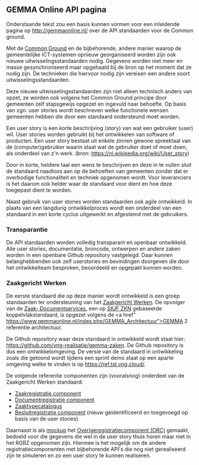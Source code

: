 ## GEMMA Online API pagina
Onderstaande tekst zou een basis kunnen vormen voor een inleidende pagina op http://gemmaonline.nl/ over de API standaarden voor de Common ground.


Met de <a href="https://vng.nl/samen-organiseren/common-ground">Common Ground</a> en de bijbehorende, andere manier waarop de gemeentelijke ICT-systemen opnieuw georganiseerd worden zijn ook nieuwe uitwisselingsstandaarden nodig. Gegevens worden niet meer en masse gesynchroniseerd maar opgehaald bij de bron op het moment dat ze nodig zijn. De technieken die hiervoor nodig zijn vereisen een andere soort uitwisselingsstandaarden.

Deze nieuwe uitwisselingsstandaarden zijn niet alleen technisch anders van opzet, ze worden ook volgens het Common Ground principe door gemeenten zelf stapsgewijs opgezet en ingevuld naar behoefte. Op basis van zgn. user stories wordt beschreven welke functionele wensen gemeenten hebben die door een standaard ondersteund moet worden.

Een user story is een korte beschrijving (story) van wat een gebruiker (user) wil. User stories worden gebruikt bij het ontwikkelen van software of producten. Een user story bestaat uit enkele zinnen gewone spreektaal van de (computer)gebruiker waarin staat wat de gebruiker doet of moet doen, als onderdeel van z'n werk. (bron: https://nl.wikipedia.org/wiki/User_story) 

Door in korte, heldere taal een wens te beschrijven en deze in te vullen sluit de standaard naadloos aan op de behoeften van gemeenten zonder dat er overbodige functionaliteit en techniek opgenomen wordt. Voor leveranciers is het daarom ook helder waar de standaard voor dient en hoe deze toegepast dient te worden.

Naast gebruik van user stories worden standaarden ook agile ontwikkeld. In plaats van een langdurig ontwikkelproces wordt een onderdeel van een standaard in een korte cyclus uitgewerkt en afgestemd met de gebruikers. 

### Transparantie
De API standaarden worden volledig transparant en openbaar ontwikkeld. Alle user stories, documentatie, broncode, ontwerpen en andere zaken worden in een openbare Github repository vastgelegd. Daar kunnen belanghebbenden ook zelf userstories en bevindingen doorgeven die door het ontwikkelteam besproken, beoordeeld en opgepakt kunnen worden. 


### Zaakgericht Werken
De eerste standaard die op deze manier wordt ontwikkeld is een groep standaarden ter ondersteuning van het <a href="https://www.gemmaonline.nl/index.php/Thema_Zaakgericht_werken">Zaakgericht Werken</a>. De opvolger van de <a href="https://www.gemmaonline.nl/index.php/Zaak-_en_Documentservices">Zaak- Documentservices</a>, een op <a href="https://www.gemmaonline.nl/index.php/Sectormodel_Zaken:_StUF-ZKN">StUF ZKN</a> gebaseerde koppelvlakstandaard, is opgezet volgens de <a href" https://www.gemmaonline.nl/index.php/GEMMA_Architectuur">GEMMA 2</a> referentie architectuur. 

De Github repository waar deze standaard in ontwikkeld wordt staat hier: <a href="https://github.com/vng-realisatie/gemma-zaken">https://github.com/vng-realisatie/gemma-zaken</a>. De Github repository is dus een ontwikkelomgeving. De versie van de standaard in ontwikkeling zoals die getoond wordt tijdens een sprint demo staat op een aparte omgeving welke te vinden is op <a href="https://ref.tst.vng.cloud/">https://ref.tst.vng.cloud/</a>.

De volgende referentie componenten zijn (vooralsnog) onderdeel van de Zaakgericht Werken standaard:
<ul>
<li><a href="https://ref.tst.vng.cloud/standaard/apis/zrc">Zaakregistratie component</a></li>
<li><a href="https://ref.tst.vng.cloud/standaard/apis/drc">Documentregistratie component</a></li>
<li><a href="https://ref.tst.vng.cloud/standaard/apis/ztc">Zaaktypecatalogus</a></li>
<li><a href="https://ref.tst.vng.cloud/standaard/apis/brc">Besluitregistratie component</a> (nieuw geidentificeerd en toegevoegd op basis van de user stories)</li>
</ul>

Daarnaast is als <a href="https://nl.wikipedia.org/wiki/Mock-up">mockup</a> het <a href="https://ref.tst.vng.cloud/standaard/apis/overige">Overigeregistratiecomponent (ORC)</a> gemaakt, bedoeld voor die gegevens die wel in de user story thuis horen maar niet in het RGBZ opgenomen zijn. Hiermee is het mogelijk om de andere registratiecomponenten met bijbehorende API's die nog niet gerealiseerd zijn te simuleren en zo een user story te kunnen realiseren.


